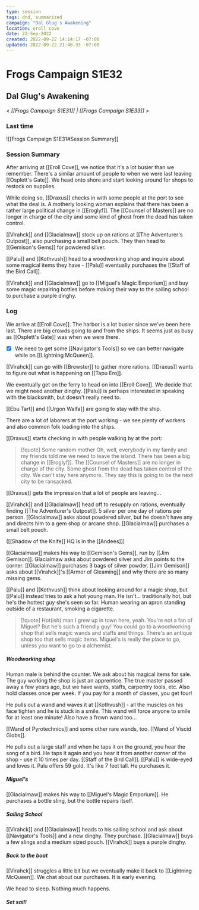 ```yaml
---
type: session
tags: dnd, summarized
campaign: "Dal Glug's Awakening"
location: eroll cove
date: 22-Sep-2022
created: 2022-09-22 14:14:17 -07:00
updated: 2022-09-22 21:40:33 -07:00
---
```

# Frogs Campaign S1E32
## **Dal Glug's Awakening**
*< [[Frogs Campaign S1E31]] | [[Frogs Campaign S1E33]] >*

### Last time
![[Frogs Campaign S1E31#Session Summary]]

### Session Summary
After arriving at [[Eroll Cove]], we notice that it's a lot busier than we remember. There's a similar amount of people to when we were last leaving [[Osplett's Gate]]. We head onto shore and start looking around for shops to restock on supplies.

While doing so, [[Draxus]] checks in with some people at the port to see what the deal is. A motherly looking woman explains that there has been a rather large political change in [[Eroglyf]]. The [[Counsel of Masters]] are no longer in charge of the city and some kind of ghost from the dead has taken control.

[[Virahck]] and [[Glacialmaw]] stock up on rations at [[The Adventurer's Outpost]], also purchasing a small belt pouch. They then head to [[Gemison's Gems]] for powdered silver.

[[Palu]] and [[Kothvush]] head to a woodworking shop and inquire about some magical items they have - [[Palu]] eventually purchases the [[Staff of the Bird Call]].

[[Virahck]] and [[Glacialmaw]] go to [[Miguel's Magic Emporium]] and buy some magic repairing bottles before making their way to the sailing school to purchase a purple dinghy.

### Log
We arrive at [[Eroll Cove]]. The harbor is a lot busier since we've been here last. There are big crowds going to and from the ships. It seems just as busy as [[Osplett's Gate]] was when we were there.

- [x] We need to get some [[Navigator's Tools]] so we can better navigate while on [[Lightning McQueen]].

[[Virahck]] can go with [[Brewster]] to gather more rations. [[Draxus]] wants to figure out what is happening on [[Tapu Ero]].

We eventually get on the ferry to head on into [[Eroll Cove]]. We decide that we might need another dinghy. [[Palu]] is perhaps interested in speaking with the blacksmith, but doesn't really need to.

[[Ebu Tart]] and [[Urgon Walfa]] are going to stay with the ship.

There are a lot of laborers at the port working - we see plenty of workers and also common folk loading into the ships.

[[Draxus]] starts checking in with people walking by at the port:

>[!quote] Some random mother
>Oh, well, everybody in my family and my friends told me we need to leave the island. There has been a big change in [[Eroglyf]]. The [[Counsel of Masters]] are no longer in charge of the city. Some ghost from the dead has taken control of the city. We can't stay here anymore. They say this is going to be the next city to be ransacked.

[[Draxus]] gets the impression that a lot of people are leaving...

[[Virahck]] and [[Glacialmaw]] head off to resupply on rations, eventually finding [[The Adventurer's Outpost]]. 5 silver per one day of rations per person. [[Glacialmaw]] asks about powdered silver, but he doesn't have any and directs him to a gem shop or arcane shop. [[Glacialmaw]] purchases a small belt pouch.

([[Shadow of the Knife]] HQ is in the [[Andees]])

[[Glacialmaw]] makes his way to [[Gemison's Gems]], run by [[Jim Gemison]]. Glacialmaw asks about powdered silver and Jim points to the corner. [[Glacialmaw]] purchases 3 bags of silver powder. [[Jim Gemison]] asks about [[Virahck]]'s [[Armor of Gleaming]] and why there are so many missing gems.

[[Palu]] and [[Kothvush]] think about looking around for a magic shop, but [[Palu]] instead tries to ask a hot young man. He isn't... traditionally hot, but he's the hottest guy she's seen so far. Human wearing an apron standing outside of a restaurant, smoking a cigarette.

>[!quote] Hot(ish) man
>I grew up in town here, yeah. You're not a fan of Miguel? But he's such a friendly guy! You could go to a woodworking shop that sells magic wands and staffs and things. There's an antique shop too that sells magic items. Miguel's is really the place to go, unless you want to go to a alchemist.

##### Woodworking shop
Human male is behind the counter. We ask about his magical items for sale. The guy working the shop is just an apprentice. The true master passed away a few years ago, but we have wants, staffs, carpentry tools, etc. Also hold classes once per week. If you pay for a month of classes, you get four!

He pulls out a wand and waves it at [[Kothvush]] - all the muscles on his face tighten and he is stuck in a smile. This wand will force anyone to smile for at least one minute! Also have a frown wand too...

[[Wand of Pyrotechnics]] and some other rare wands, too. [[Wand of Viscid Globs]].

He pulls out a large staff and when he taps it on the ground, you hear the song of a bird. He taps it again and you hear it from another corner of the shop - use it 10 times per day. [[Staff of the Bird Call]]. [[Palu]] is wide-eyed and loves it. Palu offers 59 gold. It's like 7 feet tall. He purchases it.

##### Miguel's
[[Glacialmaw]] makes his way to [[Miguel's Magic Emporium]]. He purchases a bottle sling, but the bottle repairs itself.

##### Sailing School
[[Virahck]] and [[Glacialmaw]] heads to his sailing school and ask about [[Navigator's Tools]] and a new dinghy. They purchase. [[Glacialmaw]] buys a few slings and a medium sized pouch. [[Virahck]] buys a purple dinghy.

##### Back to the boat
[[Virahck]] struggles a little bit but we eventually make it back to [[Lightning McQueen]]. We chat about our purchases. It is early evening.

We head to sleep. Nothing much happens.

##### Set sail!
